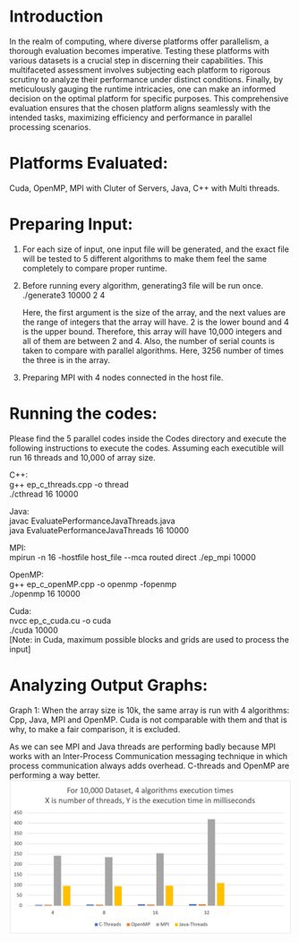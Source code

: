 # Introduction
In the realm of computing, where diverse platforms offer parallelism, a thorough evaluation becomes imperative. Testing these platforms with various datasets is a crucial step in discerning their capabilities. This multifaceted assessment involves subjecting each platform to rigorous scrutiny to analyze their performance under distinct conditions. Finally, by meticulously gauging the runtime intricacies, one can make an informed decision on the optimal platform for specific purposes. This comprehensive evaluation ensures that the chosen platform aligns seamlessly with the intended tasks, maximizing efficiency and performance in parallel processing scenarios.

# Platforms Evaluated: 
Cuda, OpenMP, MPI with Cluter of Servers, Java, C++ with Multi threads.

# Preparing Input:
1. For each size of input, one input file will be generated, and the exact file will be tested to 5 different algorithms to make them feel the same completely to compare proper runtime.
2. Before running every algorithm, generating3 file will be run once.
   ./generate3 10000 2 4
   
   Here, the first argument is the size of the array, and the next values are the range of integers that the array will have. 2 is the lower bound and 4 is the upper bound. Therefore, this array will have 10,000 integers and all of them are between 2 and 4. Also, the number of serial counts is taken to compare with parallel algorithms. 
Here, 3256 number of times the three is in the array.
3. Preparing MPI with 4 nodes connected in the host file.

# Running the codes:
Please find the 5 parallel codes inside the Codes directory and execute the following instructions to execute the codes. Assuming each executible will run 16 threads and 10,000 of array size.

C++:<br>
g++ ep_c_threads.cpp -o thread<br>
./cthread 16 10000

Java:<br>
javac EvaluatePerformanceJavaThreads.java<br>
java EvaluatePerformanceJavaThreads 16 10000

MPI:<br>
mpirun -n 16 -hostfile host_file --mca routed direct ./ep_mpi 10000

OpenMP:<br>
g++ ep_c_openMP.cpp -o openmp -fopenmp <br>
./openmp 16 10000

Cuda:<br>
nvcc ep_c_cuda.cu -o cuda <br>
./cuda 10000<br>
[Note: in Cuda, maximum possible blocks and grids are used to process the input]

# Analyzing Output Graphs:
Graph 1: When the array size is 10k, the same array is run with 4 algorithms:  Cpp, Java, MPI and OpenMP. Cuda is not comparable with them and that is why, to make a fair comparison, it is excluded.

As we can see MPI and Java threads are performing badly because MPI works with an Inter-Process Communication messaging technique in which process communication always adds overhead. C-threads and OpenMP are performing a way better.
![Comparison of 10k dataset with 4 algorithms and their execution time](Output_graphs/10k_Data_4_Algo_Comp.png)
